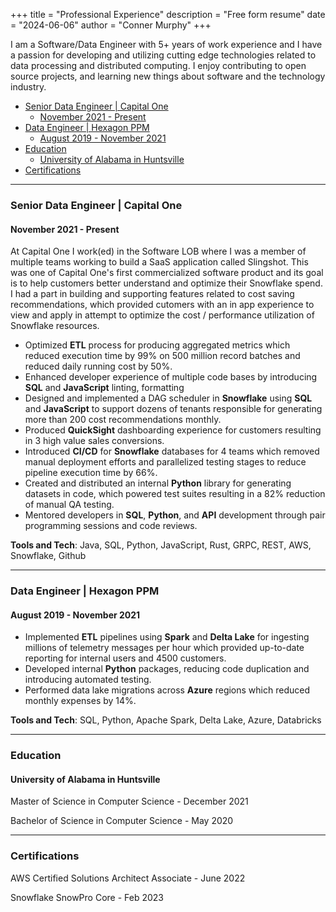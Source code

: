 +++
title = "Professional Experience"
description = "Free form resume"
date = "2024-06-06"
author = "Conner Murphy"
+++

I am a Software/Data Engineer with 5+ years of work experience and I have a passion for developing and utilizing cutting edge technologies related to data processing and distributed computing. I enjoy contributing to open source projects, and learning new things about software and the technology industry.

- [Senior Data Engineer | Capital One](#senior-data-engineer--capital-one)
  - [November 2021 - Present](#november-2021---present)
- [Data Engineer | Hexagon PPM](#data-engineer--hexagon-ppm)
  - [August 2019 - November 2021](#august-2019---november-2021)
- [Education](#education)
  - [University of Alabama in Huntsville](#university-of-alabama-in-huntsville)
- [Certifications](#certifications)

<hr />

### Senior Data Engineer | Capital One

#### November 2021 - Present

At Capital One I work(ed) in the Software LOB where I was a member of multiple teams working to build a SaaS application called Slingshot. This was one of Capital One's first commercialized software product and its goal is to help customers better understand and optimize their Snowflake spend. I had a part in building and supporting features related to cost saving recommendations, which provided cutomers with an in app experience to view and apply in attempt to optimize the cost / performance utilization of Snowflake resources.

- Optimized **ETL** process for producing aggregated metrics which reduced execution time by 99% on 500 million record batches and reduced daily running cost by 50%.
- Enhanced developer experience of multiple code bases by introducing **SQL** and **JavaScript** linting, formatting
- Designed and implemented a DAG scheduler in **Snowflake** using **SQL** and **JavaScript** to support dozens of tenants responsible for generating more than 200 cost recommendations monthly.
- Produced **QuickSight** dashboarding experience for customers resulting in 3 high value sales conversions.
- Introduced **CI/CD** for **Snowflake** databases for 4 teams which removed manual deployment efforts and parallelized testing stages to reduce pipeline execution time by 66%.
- Created and distributed an internal **Python** library for generating datasets in code, which powered test suites resulting in a 82% reduction of manual QA testing.
- Mentored developers in **SQL**, **Python**, and **API** development through pair programming sessions and code reviews.

**Tools and Tech**: Java, SQL, Python, JavaScript, Rust, GRPC, REST, AWS, Snowflake, Github

<hr />

### Data Engineer | Hexagon PPM

#### August 2019 - November 2021

- Implemented **ETL** pipelines using **Spark** and **Delta Lake** for ingesting millions of telemetry messages per hour which provided up-to-date reporting for internal users and 4500 customers.
- Developed internal **Python** packages, reducing code duplication and introducing automated testing.
- Performed data lake migrations across **Azure** regions which reduced monthly expenses by 14%.

**Tools and Tech**: SQL, Python, Apache Spark, Delta Lake, Azure, Databricks

<hr />

### Education

#### University of Alabama in Huntsville

Master of Science in Computer Science - December 2021

Bachelor of Science in Computer Science - May 2020

<hr />

### Certifications

AWS Certified Solutions Architect Associate - June 2022

Snowflake SnowPro Core - Feb 2023
